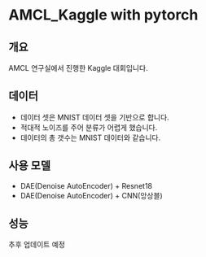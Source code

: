 # AMCL_Kaggle with pytorch

## 개요
AMCL 연구실에서 진행한 Kaggle 대회입니다. 

## 데이터
+ 데이터 셋은 MNIST 데이터 셋을 기반으로 합니다.
+ 적대적 노이즈를 주어 분류가 어렵게 했습니다.
+ 데이터의 총 갯수는 MNIST 데이터와 같습니다.

## 사용 모델
+ DAE(Denoise AutoEncoder) + Resnet18
+ DAE(Denoise AutoEncoder) + CNN(앙상블)

## 성능
추후 업데이트 예정
